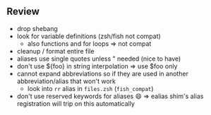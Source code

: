 ## Review
- drop shebang
- look for variable definitions (zsh/fish not compat)
  - also functions and for loops => not compat
- cleanup / format entire file
- aliases use single quotes unless " needed (nice to have)
- don't use ${foo} in string interpolation => use $foo only
- cannot expand abbreviations so if they are used in another abbreviation/alias that won't work
  - look into `rr` alias in `files.zsh` (`fish_compat`)
- don't use reserved keywords for aliases 😄 => ealias shim's alias registration will trip on this automatically